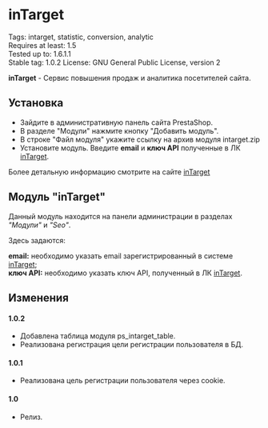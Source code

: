 # inTarget

Tags: intarget, statistic, conversion, analytic  
Requires at least: 1.5  
Tested up to: 1.6.1.1  
Stable tag: 1.0.2
License: GNU General Public License, version 2  

**inTarget** - Сервис повышения продаж и аналитика посетителей сайта.

## Установка

 - Зайдите в административную панель сайта PrestaShop.
 - В разделе "Модули" нажмите кнопку "Добавить модуль".
 - В строке "Файл модуля" укажите ссылку на архив модуля intarget.zip
 - Установите модуль. Введите **email** и **ключ API** полученные в ЛК [inTarget](https://intarget.ru).

Более детальную информацию смотрите на сайте [inTarget](https://intarget.ru)

## Модуль "inTarget"

Данный модуль находится на панели администрации в разделах *"Модули"* и *"Seo"*.

Здесь задаются:

**email:** необходимо указать email зарегистрированный в системе [inTarget](https://intarget.ru);  
**ключ API:** необходимо указать ключ API, полученный в ЛК [inTarget](https://intarget.ru).

## Изменения

#### 1.0.2
 - Добавлена таблица модуля ps_intarget_table.
 - Реализована регистрация цели регистрации пользователя в БД.

#### 1.0.1
 - Реализована цель регистрации пользователя через cookie.

#### 1.0
 * Релиз.
